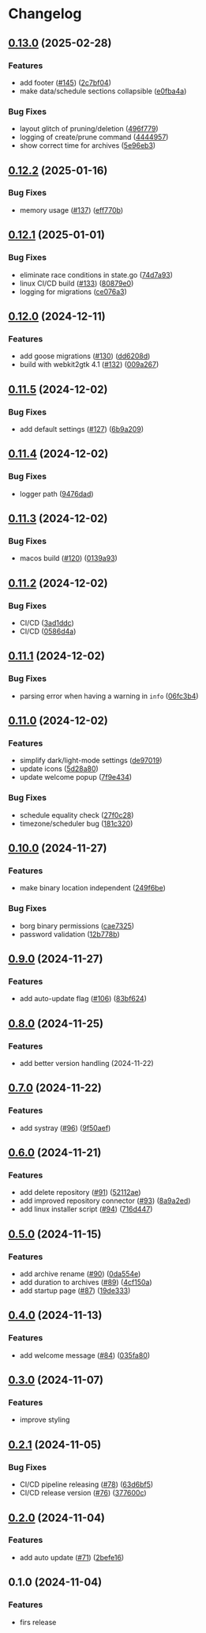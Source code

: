 # Changelog

## [0.13.0](https://github.com/loomi-labs/arco/compare/v0.12.2...v0.13.0) (2025-02-28)


### Features

* add footer ([#145](https://github.com/loomi-labs/arco/issues/145)) ([2c7bf04](https://github.com/loomi-labs/arco/commit/2c7bf04681a5aaf6ed21c899b058555173dece55))
* make data/schedule sections collapsible ([e0fba4a](https://github.com/loomi-labs/arco/commit/e0fba4a89ad8c564a5bc8a57dad4e1f49f3708b5))


### Bug Fixes

* layout glitch of pruning/deletion ([496f779](https://github.com/loomi-labs/arco/commit/496f779cbe61b3f04c4173509df401ede5cd68d4))
* logging of create/prune command ([4444957](https://github.com/loomi-labs/arco/commit/444495768ce43a1bcf003fc8c3b85a06596c6852))
* show correct time for archives ([5e96eb3](https://github.com/loomi-labs/arco/commit/5e96eb341e85406f72e541004b548542326af632))

## [0.12.2](https://github.com/loomi-labs/arco/compare/v0.12.1...v0.12.2) (2025-01-16)


### Bug Fixes

* memory usage ([#137](https://github.com/loomi-labs/arco/issues/137)) ([eff770b](https://github.com/loomi-labs/arco/commit/eff770b31ef1d410e424b62746e293b8ede2e2f5))

## [0.12.1](https://github.com/loomi-labs/arco/compare/v0.12.0...v0.12.1) (2025-01-01)


### Bug Fixes

* eliminate race conditions in state.go ([74d7a93](https://github.com/loomi-labs/arco/commit/74d7a93d526d1712704943fc9635a3a07f686647))
* linux CI/CD build ([#133](https://github.com/loomi-labs/arco/issues/133)) ([80879e0](https://github.com/loomi-labs/arco/commit/80879e029383fe1d86e9e40b6c6a77a049fe4fb6))
* logging for migrations ([ce076a3](https://github.com/loomi-labs/arco/commit/ce076a3996e38da37fc69436edeefde7ecccb8bc))

## [0.12.0](https://github.com/loomi-labs/arco/compare/v0.11.5...v0.12.0) (2024-12-11)


### Features

* add goose migrations ([#130](https://github.com/loomi-labs/arco/issues/130)) ([dd6208d](https://github.com/loomi-labs/arco/commit/dd6208d6788c2086087689638224a295376ec98a))
* build with webkit2gtk 4.1 ([#132](https://github.com/loomi-labs/arco/issues/132)) ([009a267](https://github.com/loomi-labs/arco/commit/009a26762bc289190b220fccbeff62a7eff7f0fb))

## [0.11.5](https://github.com/loomi-labs/arco/compare/v0.11.4...v0.11.5) (2024-12-02)


### Bug Fixes

* add default settings ([#127](https://github.com/loomi-labs/arco/issues/127)) ([6b9a209](https://github.com/loomi-labs/arco/commit/6b9a2097ee5b4193cdc33457b3e3640b963a2656))

## [0.11.4](https://github.com/loomi-labs/arco/compare/v0.11.3...v0.11.4) (2024-12-02)


### Bug Fixes

* logger path ([9476dad](https://github.com/loomi-labs/arco/commit/9476dadb4e6b1b7caeb05b99e217cf6eaf529b68))

## [0.11.3](https://github.com/loomi-labs/arco/compare/v0.11.2...v0.11.3) (2024-12-02)


### Bug Fixes

* macos build ([#120](https://github.com/loomi-labs/arco/issues/120)) ([0139a93](https://github.com/loomi-labs/arco/commit/0139a93def8872dc00816f365dd184e9c44303e4))

## [0.11.2](https://github.com/loomi-labs/arco/compare/v0.11.1...v0.11.2) (2024-12-02)


### Bug Fixes

* CI/CD ([3ad1ddc](https://github.com/loomi-labs/arco/commit/3ad1ddc5fe75901acfb9c75fd660082508f3877c))
* CI/CD ([0586d4a](https://github.com/loomi-labs/arco/commit/0586d4a0bdceff76fca06ed57c4853b998548a06))

## [0.11.1](https://github.com/loomi-labs/arco/compare/v0.11.0...v0.11.1) (2024-12-02)


### Bug Fixes

* parsing error when having a warning in `info` ([06fc3b4](https://github.com/loomi-labs/arco/commit/06fc3b402f5458ff30183244ce04071c2ab57944))

## [0.11.0](https://github.com/loomi-labs/arco/compare/v0.10.0...v0.11.0) (2024-12-02)


### Features

* simplify dark/light-mode settings ([de97019](https://github.com/loomi-labs/arco/commit/de97019886ab4a78015b2c575e6daad5a94bd87c))
* update icons ([5d28a80](https://github.com/loomi-labs/arco/commit/5d28a80f11eb19581ee45a2d8f76e75052e9fa0c))
* update welcome popup ([7f9e434](https://github.com/loomi-labs/arco/commit/7f9e4342f6e2454a5a711bb1a1b1d5ba9d1b4b6c))


### Bug Fixes

* schedule equality check ([27f0c28](https://github.com/loomi-labs/arco/commit/27f0c28b75a15f08fca4abb6a6f95fd24d904850))
* timezone/scheduler bug ([181c320](https://github.com/loomi-labs/arco/commit/181c320f1b2d159ef62e69ac0eb8c8c8d050192c))

## [0.10.0](https://github.com/loomi-labs/arco/compare/v0.9.0...v0.10.0) (2024-11-27)


### Features

* make binary location independent ([249f6be](https://github.com/loomi-labs/arco/commit/249f6be1fed0040121112cf1d5105c45f0504f98))


### Bug Fixes

* borg binary permissions ([cae7325](https://github.com/loomi-labs/arco/commit/cae7325f4f773fc597666a62642afc48dab6916d))
* password validation ([12b778b](https://github.com/loomi-labs/arco/commit/12b778b82a738183cac2e48b9ed76bb258f74aba))

## [0.9.0](https://github.com/loomi-labs/arco/compare/v0.8.0...v0.9.0) (2024-11-27)


### Features

* add auto-update flag ([#106](https://github.com/loomi-labs/arco/issues/106)) ([83bf624](https://github.com/loomi-labs/arco/commit/83bf624130aa86e9d8e1f48d4acfd9298b2c15cc))

## [0.8.0](https://github.com/loomi-labs/arco/compare/v0.7.0...v0.8.0) (2024-11-25)


### Features

* add better version handling (2024-11-22)

## [0.7.0](https://github.com/loomi-labs/arco/compare/v0.6.0...v0.7.0) (2024-11-22)


### Features

* add systray ([#96](https://github.com/loomi-labs/arco/issues/96)) ([9f50aef](https://github.com/loomi-labs/arco/commit/9f50aef29e63864bab53cfe567f6de3a8c743a84))

## [0.6.0](https://github.com/loomi-labs/arco/compare/v0.5.0...v0.6.0) (2024-11-21)


### Features

* add delete repository ([#91](https://github.com/loomi-labs/arco/issues/91)) ([52112ae](https://github.com/loomi-labs/arco/commit/52112aef417e087c7af46ebf6877ec17196c15e2))
* add improved repository connector ([#93](https://github.com/loomi-labs/arco/issues/93)) ([8a9a2ed](https://github.com/loomi-labs/arco/commit/8a9a2ed691f35d0d3ef54ea6ebc294837a790fdd))
* add linux installer script ([#94](https://github.com/loomi-labs/arco/issues/94)) ([716d447](https://github.com/loomi-labs/arco/commit/716d4476321d916bcc22a809c4f8ac542dcc6e3b))

## [0.5.0](https://github.com/loomi-labs/arco/compare/v0.4.0...v0.5.0) (2024-11-15)


### Features

* add archive rename ([#90](https://github.com/loomi-labs/arco/issues/90)) ([0da554e](https://github.com/loomi-labs/arco/commit/0da554e5653f97ccedb5b44139f119a68f1144ff))
* add duration to archives ([#89](https://github.com/loomi-labs/arco/issues/89)) ([4cf150a](https://github.com/loomi-labs/arco/commit/4cf150adca6bc511a36909a08aecba36fca85d1b))
* add startup page ([#87](https://github.com/loomi-labs/arco/issues/87)) ([19de333](https://github.com/loomi-labs/arco/commit/19de33379c87942afd07a3b2f40f7e885256eb1f))

## [0.4.0](https://github.com/loomi-labs/arco/compare/v0.3.0...v0.4.0) (2024-11-13)


### Features

* add welcome message ([#84](https://github.com/loomi-labs/arco/issues/84)) ([035fa80](https://github.com/loomi-labs/arco/commit/035fa80d8964225f685cdf0ace7d4a411c6dd71c))

## [0.3.0](https://github.com/loomi-labs/arco/compare/v0.2.1...v0.3.0) (2024-11-07)

### Features

* improve styling

## [0.2.1](https://github.com/loomi-labs/arco/compare/v0.2.0...v0.2.1) (2024-11-05)


### Bug Fixes

* CI/CD pipeline releasing ([#78](https://github.com/loomi-labs/arco/issues/78)) ([63d6bf5](https://github.com/loomi-labs/arco/commit/63d6bf592b8d2d1fb8623c2eec52491531e5033e))
* CI/CD release version ([#76](https://github.com/loomi-labs/arco/issues/76)) ([377600c](https://github.com/loomi-labs/arco/commit/377600c934a0f6756fbc65f5c8759a4413af9446))

## [0.2.0](https://github.com/loomi-labs/arco/compare/v0.1.0...v0.2.0) (2024-11-04)


### Features

* add auto update ([#71](https://github.com/loomi-labs/arco/issues/71)) ([2befe16](https://github.com/loomi-labs/arco/commit/2befe165eafba3c3a099df69aa9e66654f670a2f))

## 0.1.0 (2024-11-04)


### Features

* firs release
